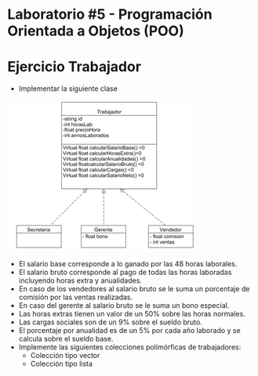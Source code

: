 # Laboratorio #5 - Programación Orientada a Objetos (POO)



# Ejercicio Trabajador

- Implementar la siguiente clase

![](diagrama-clase.png)

- El salario base corresponde a lo ganado por las 48 horas laborales.
- El salario bruto corresponde al pago de todas las horas laboradas incluyendo horas extra y  anualidades.
- En caso de los vendedores al salario bruto se le suma un porcentaje de comisión por las ventas realizadas.
- En caso del gerente al salario bruto se le suma un bono especial.
- Las horas extras tienen un valor de un 50% sobre las horas normales.
- Las cargas sociales son de un  9% sobre el sueldo bruto.
- El porcentaje por anualidad  es de un 5%  por cada año laborado y se calcula sobre el sueldo base.
- Implemente las siguientes colecciones polimórficas de trabajadores:
  - Colección tipo vector
  - Colección tipo lista